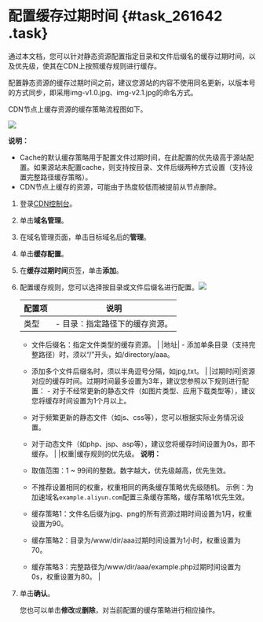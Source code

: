 # 配置缓存过期时间 {#task_261642 .task}

通过本文档，您可以针对静态资源配置指定目录和文件后缀名的缓存过期时间，以及优先级，使其在CDN上按照缓存规则进行缓存。

配置静态资源的缓存过期时间之前，建议您源站的内容不使用同名更新，以版本号的方式同步，即采用img-v1.0.jpg、img-v2.1.jpg的命名方式。

CDN节点上缓存资源的缓存策略流程图如下。

![](http://static-aliyun-doc.oss-cn-hangzhou.aliyuncs.com/assets/img/5147/15631936473383_zh-CN.png)

**说明：** 

-   Cache的默认缓存策略用于配置文件过期时间，在此配置的优先级高于源站配置。如果源站未配置cache，则支持按目录、文件后缀两种方式设置（支持设置完整路径缓存策略）。
-   CDN节点上缓存的资源，可能由于热度较低而被提前从节点删除。

1.  登录[CDN控制台](https://cdnnext.console.aliyun.com)。
2.  单击**域名管理**。
3.  在域名管理页面，单击目标域名后的**管理**。
4.  单击**缓存配置**。
5.  在**缓存过期时间**页签，单击**添加**。
6.  配置缓存规则，您可以选择按目录或文件后缀名进行配置。![](http://static-aliyun-doc.oss-cn-hangzhou.aliyuncs.com/assets/img/5147/15631936477277_zh-CN.png)

 

    |配置项|说明|
    |---|--|
    |类型|     -   目录：指定路径下的缓存资源。
    -   文件后缀名：指定文件类型的缓存资源。
 |
    |地址|     -   添加单条目录（支持完整路径）时，须以“/”开头，如/directory/aaa。
    -   添加多个文件后缀名时，须以半角逗号分隔，如jpg,txt。
 |
    |过期时间|资源对应的缓存时间。过期时间最多设置为3年，建议您参照以下规则进行配置：     -   对于不经常更新的静态文件（如图片类型、应用下载类型等），建议您将缓存时间设置为1个月以上。
    -   对于频繁更新的静态文件（如js、css等），您可以根据实际业务情况设置。
    -   对于动态文件（如php、jsp、asp等），建议您将缓存时间设置为0s，即不缓存。
 |
    |权重|缓存规则的优先级。 **说明：** 

    -   取值范围：1 ~ 99间的整数。数字越大，优先级越高，优先生效。
    -   不推荐设置相同的权重，权重相同的两条缓存策略优先级随机。
 示例：为加速域名`example.aliyun.com`配置三条缓存策略，缓存策略1优先生效。

    -   缓存策略1：文件名后缀为jpg、png的所有资源过期时间设置为1月，权重设置为90。
    -   缓存策略2：目录为/www/dir/aaa过期时间设置为1小时，权重设置为70。
    -   缓存策略3：完整路径为/www/dir/aaa/example.php过期时间设置为0s，权重设置为80。
 |

7.  单击**确认**。 

    您也可以单击**修改**或**删除**，对当前配置的缓存策略进行相应操作。


